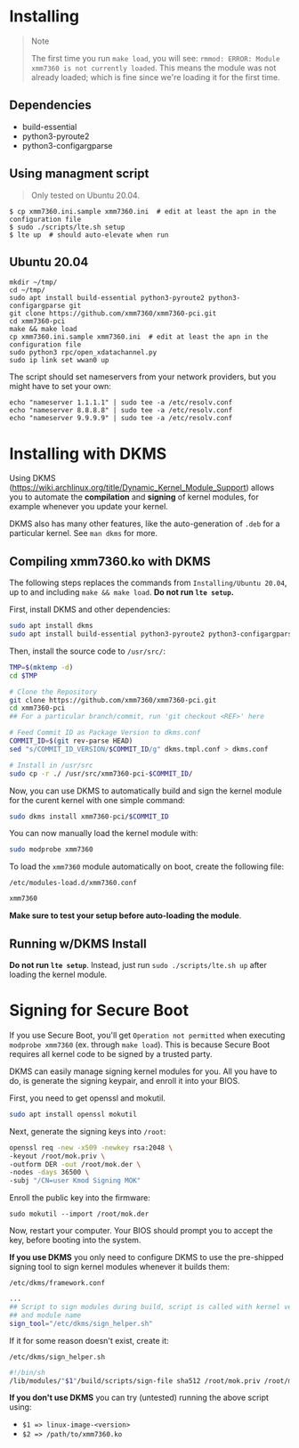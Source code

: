 # Installing

> Note
>
> The first time you run `make load`, you will see: `rmmod: ERROR: Module xmm7360 is not currently loaded`.
> This means the module was not already loaded; which is fine since we're loading it for the first time.

## Dependencies

- build-essential
- python3-pyroute2
- python3-configargparse

## Using managment script

> Only tested on Ubuntu 20.04.

```
$ cp xmm7360.ini.sample xmm7360.ini  # edit at least the apn in the configuration file
$ sudo ./scripts/lte.sh setup
$ lte up  # should auto-elevate when run
```

## Ubuntu 20.04

```
mkdir ~/tmp/
cd ~/tmp/
sudo apt install build-essential python3-pyroute2 python3-configargparse git
git clone https://github.com/xmm7360/xmm7360-pci.git
cd xmm7360-pci
make && make load
cp xmm7360.ini.sample xmm7360.ini  # edit at least the apn in the configuration file
sudo python3 rpc/open_xdatachannel.py
sudo ip link set wwan0 up
```

The script should set nameservers from your network providers, but you might have to set your own:

```
echo "nameserver 1.1.1.1" | sudo tee -a /etc/resolv.conf
echo "nameserver 8.8.8.8" | sudo tee -a /etc/resolv.conf
echo "nameserver 9.9.9.9" | sudo tee -a /etc/resolv.conf
```

# Installing with DKMS
Using DKMS (https://wiki.archlinux.org/title/Dynamic_Kernel_Module_Support) allows you to automate the **compilation** and **signing** of kernel modules, for example whenever you update your kernel.

DKMS also has many other features, like the auto-generation of `.deb` for a particular kernel. See `man dkms` for more.

## Compiling xmm7360.ko with DKMS
The following steps replaces the commands from `Installing/Ubuntu 20.04`, up to and including `make && make load`. **Do not run `lte setup`.**

First, install DKMS and other dependencies:
```bash
sudo apt install dkms
sudo apt install build-essential python3-pyroute2 python3-configargparse git
```

Then, install the source code to `/usr/src/`:
```bash
TMP=$(mktemp -d)
cd $TMP

# Clone the Repository
git clone https://github.com/xmm7360/xmm7360-pci.git 
cd xmm7360-pci
## For a particular branch/commit, run 'git checkout <REF>' here

# Feed Commit ID as Package Version to dkms.conf
COMMIT_ID=$(git rev-parse HEAD)
sed "s/COMMIT_ID_VERSION/$COMMIT_ID/g" dkms.tmpl.conf > dkms.conf

# Install in /usr/src
sudo cp -r ./ /usr/src/xmm7360-pci-$COMMIT_ID/
```

Now, you can use DKMS to automatically build and sign the kernel module for the curent kernel with one simple command:
```bash
sudo dkms install xmm7360-pci/$COMMIT_ID
```

You can now manually load the kernel module with:
```bash
sudo modprobe xmm7360
```

To load the `xmm7360` module automatically on boot, create the following file:

`/etc/modules-load.d/xmm7360.conf`
```bash
xmm7360
```

**Make sure to test your setup before auto-loading the module**.

## Running w/DKMS Install
**Do not run `lte setup`**. Instead, just run `sudo ./scripts/lte.sh up` after loading the kernel module.

# Signing for Secure Boot
If you use Secure Boot, you'll get `Operation not permitted` when executing `modprobe xmm7360` (ex. through `make load`). This is because Secure Boot requires all kernel code to be signed by a trusted party.

DKMS can easily manage signing kernel modules for you. All you have to do, is generate the signing keypair, and enroll it into your BIOS.

First, you need to get openssl and mokutil.
```bash
sudo apt install openssl mokutil
```

Next, generate the signing keys into `/root`:
```bash
openssl req -new -x509 -newkey rsa:2048 \
-keyout /root/mok.priv \
-outform DER -out /root/mok.der \
-nodes -days 36500 \
-subj "/CN=user Kmod Signing MOK"
```

Enroll the public key into the firmware:
```
sudo mokutil --import /root/mok.der
```

Now, restart your computer. Your BIOS should prompt you to accept the key, before booting into the system.

**If you use DKMS** you only need to configure DKMS to use the pre-shipped signing tool to sign kernel modules whenever it builds them:

`/etc/dkms/framework.conf`
```bash
...
## Script to sign modules during build, script is called with kernel version
## and module name
sign_tool="/etc/dkms/sign_helper.sh"
```

If it for some reason doesn't exist, create it:

`/etc/dkms/sign_helper.sh`
```bash
#!/bin/sh
/lib/modules/"$1"/build/scripts/sign-file sha512 /root/mok.priv /root/mok.der "$2"
```

**If you don't use DKMS** you can try (untested) running the above script using:
- `$1 => linux-image-<version>`
- `$2 => /path/to/xmm7360.ko`
